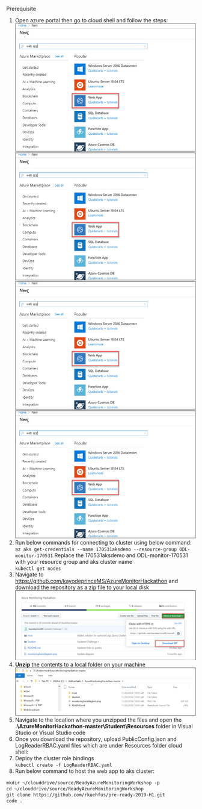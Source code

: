 Prerequisite 

1. Open azure portal then go to cloud shell and follow the steps:<br/>
<img src="images/web.jpg"/><br/>
<img src="images/web.jpg"/><br/>
<img src="images/web.jpg"/><br/>
<img src="images/web.jpg"/><br/>
2. Run below commands for connecting to cluster using below command:<br/>
``
az aks get-credentials --name 170531aksdemo --resource-group ODL-monitor-170531
``
Replace the 170531aksdemo and ODL-monitor-170531 with your resource group and aks cluster name<br/>
``
kubectl get nodes 
``
4. Navigate to https://github.com/kayodeprinceMS/AzureMonitorHackathon and download the repository as a zip file to your local disk<br/>
<img src="images/downlaods.jpg"/><br/>
5. **Unzip** the contents to a local folder on your machine<br/>
   <img src="images/downlaods1.jpg"/><br/>
6. Navigate to the location where you unzipped the files and open the **.\AzureMonitorHackathon-master\Student\Resources** folder in Visual Studio or Visual Studio code<br/>
7. Once you download the repository, upload PublicConfig.json and LogReaderRBAC.yaml files which are under Resources folder cloud shell:<br/>
8. Deploy the cluster role bindings<br/>
``
kubectl create -f LogReaderRBAC.yaml
``
9. Run below command to host the web app to aks cluster:<br/>
```
mkdir ~/clouddrive/source/ReadyAzureMonitoringWorkshop -p
cd ~/clouddrive/source/ReadyAzureMonitoringWorkshop
git clone https://github.com/rkuehfus/pre-ready-2019-H1.git
code .
```
